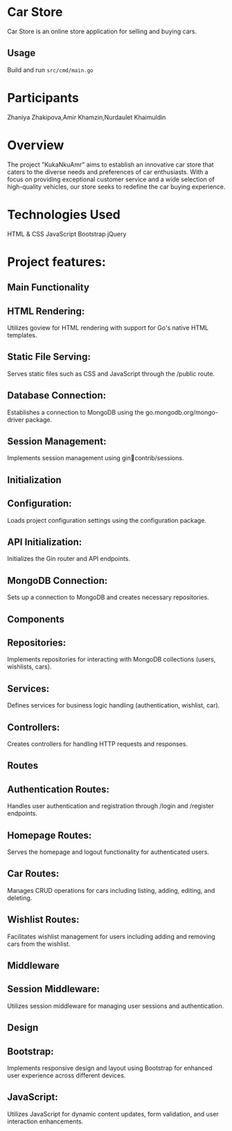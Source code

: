 # Car Store

Car Store is an online store application for selling and buying cars.

## Usage

Build and run `src/cmd/main.go`

# Participants
Zhaniya Zhakipova,Amir Khamzin,Nurdaulet Khaimuldin

# Overview
The project "KukaNkuAmr" aims to establish an innovative car store that caters to
the diverse needs and preferences of car enthusiasts. With a focus on providing
exceptional customer service and a wide selection of high-quality vehicles, our
store seeks to redefine the car buying experience.

# Technologies Used
HTML & CSS JavaScript Bootstrap jQuery

# Project features:
## Main Functionality
## HTML Rendering: 
Utilizes goview for HTML rendering with support for Go's native HTML templates.
## Static File Serving: 
Serves static files such as CSS and JavaScript through the /public route.
## Database Connection: 
Establishes a connection to MongoDB using the go.mongodb.org/mongo-driver package.
## Session Management: 
Implements session management using gincontrib/sessions.
## Initialization
##  Configuration: 
Loads project configuration settings using the configuration package.
## API Initialization:
Initializes the Gin router and API endpoints.
## MongoDB Connection:
Sets up a connection to MongoDB and creates necessary repositories.
## Components
## Repositories:
Implements repositories for interacting with MongoDB collections (users, wishlists, cars).
## Services:
Defines services for business logic handling (authentication, wishlist, car).
## Controllers:
Creates controllers for handling HTTP requests and responses.
## Routes
## Authentication Routes:
Handles user authentication and registration through /login and /register endpoints.
## Homepage Routes: 
Serves the homepage and logout functionality for authenticated users.
## Car Routes: 
Manages CRUD operations for cars including listing, adding, editing, and deleting.
## Wishlist Routes:
Facilitates wishlist management for users including adding and removing cars from the wishlist.
## Middleware
## Session Middleware:
Utilizes session middleware for managing user sessions and authentication.
## Design
## Bootstrap: 
Implements responsive design and layout using Bootstrap for enhanced user experience across different devices.
## JavaScript: 
Utilizes JavaScript for dynamic content updates, form validation, and user interaction enhancements.
